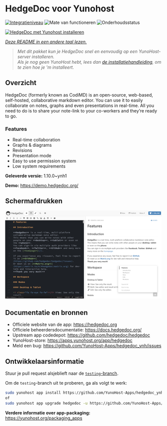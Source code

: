 <!--
NB: Deze README is automatisch gegenereerd door <https://github.com/YunoHost/apps/tree/master/tools/readme_generator>
Hij mag NIET handmatig aangepast worden.
-->

# HedgeDoc voor Yunohost

[![Integratieniveau](https://apps.yunohost.org/badge/integration/hedgedoc)](https://ci-apps.yunohost.org/ci/apps/hedgedoc/)
![Mate van functioneren](https://apps.yunohost.org/badge/state/hedgedoc)
![Onderhoudsstatus](https://apps.yunohost.org/badge/maintained/hedgedoc)

[![HedgeDoc met Yunohost installeren](https://install-app.yunohost.org/install-with-yunohost.svg)](https://install-app.yunohost.org/?app=hedgedoc)

*[Deze README in een andere taal lezen.](./ALL_README.md)*

> *Met dit pakket kun je HedgeDoc snel en eenvoudig op een YunoHost-server installeren.*  
> *Als je nog geen YunoHost hebt, lees dan [de installatiehandleiding](https://yunohost.org/install), om te zien hoe je 'm installeert.*

## Overzicht

HedgeDoc (formerly known as CodiMD) is an open-source, web-based, self-hosted, collaborative markdown editor.
You can use it to easily collaborate on notes, graphs and even presentations in real-time. All you need to do is to share your note-link to your co-workers and they’re ready to go.

### Features

- Real-time collaboration
- Graphs & diagrams
- Revisions
- Presentation mode
- Easy to use permission system
- Low system requirements


**Geleverde versie:** 1.10.0~ynh1

**Demo:** <https://demo.hedgedoc.org/>

## Schermafdrukken

![Schermafdrukken van HedgeDoc](./doc/screenshots/screenshot.png)

## Documentatie en bronnen

- Officiele website van de app: <https://hedgedoc.org>
- Officiele beheerdersdocumentatie: <https://docs.hedgedoc.org/>
- Upstream app codedepot: <https://github.com/hedgedoc/hedgedoc>
- YunoHost-store: <https://apps.yunohost.org/app/hedgedoc>
- Meld een bug: <https://github.com/YunoHost-Apps/hedgedoc_ynh/issues>

## Ontwikkelaarsinformatie

Stuur je pull request alsjeblieft naar de [`testing`-branch](https://github.com/YunoHost-Apps/hedgedoc_ynh/tree/testing).

Om de `testing`-branch uit te proberen, ga als volgt te werk:

```bash
sudo yunohost app install https://github.com/YunoHost-Apps/hedgedoc_ynh/tree/testing --debug
of
sudo yunohost app upgrade hedgedoc -u https://github.com/YunoHost-Apps/hedgedoc_ynh/tree/testing --debug
```

**Verdere informatie over app-packaging:** <https://yunohost.org/packaging_apps>
